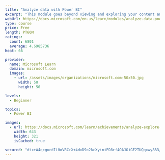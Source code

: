 ```yaml
---
title: "Analyze data with Power BI"
excerpt: "This module goes beyond viewing and exploring your content and explains how to interact with it by working with reports and dashboards to uncover and share new business insights."
webUrl: https://docs.microsoft.com/en-us/learn/modules/analyze-data-power-bi/
type: course
price: Free
length: PT60M
ratings:
  count: 6801
  average: 4.6985736
heat: 66

provider:
  name: Microsoft Learn
  domain: microsoft.com
  images:
    - url: /assets/images/organizations/microsoft.com-50x50.jpg
      width: 50
      height: 50

levels:
  - Beginner

topics:
  - Power BI

images:
  - url: https://docs.microsoft.com/learn/achievements/analyze-explore-data-power-bi-social.png
    width: 643
    height: 321
    isCached: true

secured: "dtx+W4qcguedIL0oVRCrX+4dxD9o2kcXyiniPD8rf4OAJOiGF2TUQqxwy833/968SjMYtDb8gj1J9nq7Efg2zFgzMaeqOtFpgZyHxzzduYMSVliN2GOFMKjTAxHA5KeqjJVD375CQuqZz6eQ1VwFE2p7GN3WFyTbJWDUvC9KG2CPphI6XsUkxZPN7Dvp9jyf4ngflgAmEnkOctEW2gmyfSsJVq3k+3pQcUfwDZmdt9bl10bAirat1sdthAQgLEoe4ywEQkM9CUX4fC5hesoHjYiGx3OtC84iaaTjUR20Xjbh5JGmJWFKa3Pa/WQq+E1qQ30svDsI4olIg8vCbwIbEElzftiO0gz3OOMrK2elauJhDEnlaCDoHcuY5+tE8x8tS2U3cbfvdgEdTx1mHHHclGYq3VN/egFCYp1OaXhbwOc=;6X6WZmWejeonK3TlCkme+Q=="
---
```


